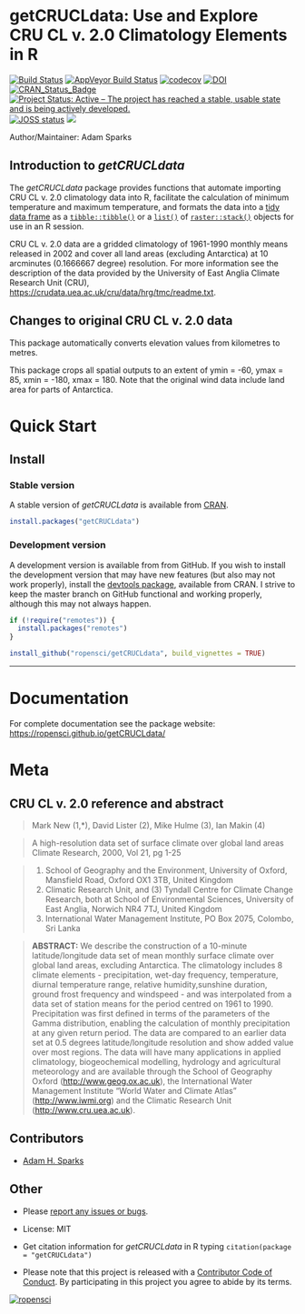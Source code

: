 getCRUCLdata: Use and Explore CRU CL v. 2.0 Climatology Elements in R
================

<!-- README.md is generated from README.Rmd. Please edit that file -->

[![Build
Status](https://travis-ci.org/ropensci/getCRUCLdata.svg?branch=master)](https://travis-ci.org/ropensci/getCRUCLdata)
[![AppVeyor Build
Status](https://ci.appveyor.com/api/projects/status/github/ropensci/getCRUCLdata?branch=master&svg=true)](https://ci.appveyor.com/project/ropensci/getCRUCLdata)
[![codecov](https://codecov.io/gh/ropensci/getCRUCLdata/branch/master/graph/badge.svg)](https://codecov.io/gh/ropensci/getCRUCLdata)
[![DOI](https://zenodo.org/badge/DOI/10.5281/zenodo.466812.svg)](https://doi.org/10.5281/zenodo.466812)
[![CRAN\_Status\_Badge](http://www.r-pkg.org/badges/version/getCRUCLdata)](https://cran.r-project.org/package=getCRUCLdata)
[![Project Status: Active – The project has reached a stable, usable
state and is being actively
developed.](http://www.repostatus.org/badges/latest/active.svg)](http://www.repostatus.org/#active)
[![JOSS
status](http://joss.theoj.org/papers/421837399efdbef2a248d0cf4a6c1d15/status.svg)](http://joss.theoj.org/papers/421837399efdbef2a248d0cf4a6c1d15)
[![](https://badges.ropensci.org/96_status.svg)](https://github.com/ropensci/onboarding/issues/96)

Author/Maintainer: Adam Sparks

## Introduction to *getCRUCLdata*

The *getCRUCLdata* package provides functions that automate importing
CRU CL v. 2.0 climatology data into R, facilitate the calculation of
minimum temperature and maximum temperature, and formats the data into a
[tidy data frame](http://vita.had.co.nz/papers/tidy-data.html) as a
[`tibble::tibble()`](https://www.rdocumentation.org/packages/tibble/versions/1.2)
or a
[`list()`](https://www.rdocumentation.org/packages/base/versions/3.4.0/topics/list)
of
[`raster::stack()`](https://www.rdocumentation.org/packages/raster/versions/2.5-8/topics/stack)
objects for use in an R session.

CRU CL v. 2.0 data are a gridded climatology of 1961-1990 monthly means
released in 2002 and cover all land areas (excluding Antarctica) at 10
arcminutes (0.1666667 degree) resolution. For more information see the
description of the data provided by the University of East Anglia
Climate Research Unit (CRU),
<https://crudata.uea.ac.uk/cru/data/hrg/tmc/readme.txt>.

## Changes to original CRU CL v. 2.0 data

This package automatically converts elevation values from kilometres to
metres.

This package crops all spatial outputs to an extent of ymin = -60, ymax
= 85, xmin = -180, xmax = 180. Note that the original wind data include
land area for parts of Antarctica.

# Quick Start

## Install

### Stable version

A stable version of *getCRUCLdata* is available from
[CRAN](https://cran.r-project.org/package=getCRUCLdata).

``` r
install.packages("getCRUCLdata")
```

### Development version

A development version is available from from GitHub. If you wish to
install the development version that may have new features (but also may
not work properly), install the [devtools
package](https://CRAN.R-project.org/package=devtools), available from
CRAN. I strive to keep the master branch on GitHub functional and
working properly, although this may not always happen.

``` r
if (!require("remotes")) {
  install.packages("remotes")
}

install_github("ropensci/getCRUCLdata", build_vignettes = TRUE)
```

-----

# Documentation

For complete documentation see the package website:
<https://ropensci.github.io/getCRUCLdata/>

# Meta

## CRU CL v. 2.0 reference and abstract

> Mark New (1,\*), David Lister (2), Mike Hulme (3), Ian Makin (4)

> A high-resolution data set of surface climate over global land areas
> Climate Research, 2000, Vol 21, pg 1-25

> 1)  School of Geography and the Environment, University of Oxford,
>     Mansfield Road, Oxford OX1 3TB, United Kingdom  
> 2)  Climatic Research Unit, and (3) Tyndall Centre for Climate Change
>     Research, both at School of Environmental Sciences, University of
>     East Anglia, Norwich NR4 7TJ, United Kingdom  
> 3)  International Water Management Institute, PO Box 2075, Colombo,
>     Sri Lanka

> **ABSTRACT:** We describe the construction of a 10-minute
> latitude/longitude data set of mean monthly surface climate over
> global land areas, excluding Antarctica. The climatology includes 8
> climate elements - precipitation, wet-day frequency, temperature,
> diurnal temperature range, relative humidity,sunshine duration, ground
> frost frequency and windspeed - and was interpolated from a data set
> of station means for the period centred on 1961 to 1990. Precipitation
> was first defined in terms of the parameters of the Gamma
> distribution, enabling the calculation of monthly precipitation at any
> given return period. The data are compared to an earlier data set at
> 0.5 degrees latitude/longitude resolution and show added value over
> most regions. The data will have many applications in applied
> climatology, biogeochemical modelling, hydrology and agricultural
> meteorology and are available through the School of Geography Oxford
> (<http://www.geog.ox.ac.uk>), the International Water Management
> Institute “World Water and Climate Atlas” (<http://www.iwmi.org>) and
> the Climatic Research Unit (<http://www.cru.uea.ac.uk>).

## Contributors

  - [Adam H. Sparks](https://github.com/adamhsparks)

## Other

  - Please [report any issues or
    bugs](https://github.com/ropensci/getCRUCLdata/issues).

  - License: MIT

  - Get citation information for *getCRUCLdata* in R typing
    `citation(package = "getCRUCLdata")`

  - Please note that this project is released with a [Contributor Code
    of Conduct](CONDUCT.md). By participating in this project you agree
    to abide by its
terms.

[![ropensci](https://ropensci.org/public_images/github_footer.png)](https://ropensci.org)

